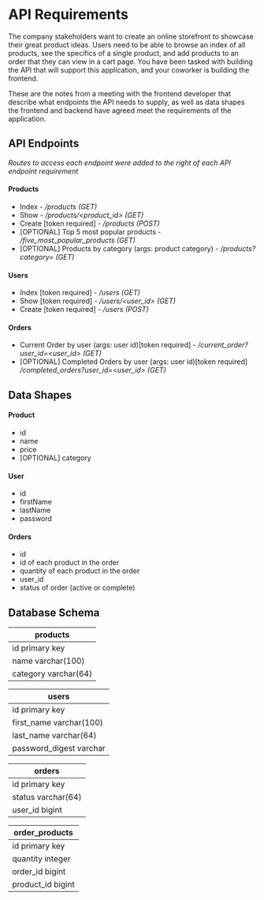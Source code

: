 # API Requirements
The company stakeholders want to create an online storefront to showcase their great product ideas. Users need to be able to browse an index of all products, see the specifics of a single product, and add products to an order that they can view in a cart page. You have been tasked with building the API that will support this application, and your coworker is building the frontend.

These are the notes from a meeting with the frontend developer that describe what endpoints the API needs to supply, as well as data shapes the frontend and backend have agreed meet the requirements of the application. 

## API Endpoints
*Routes to access each endpoint were added to the right of each API endpoint requirement*

#### Products
- Index - */products (GET)*
- Show - */products/<product_id> (GET)*
- Create [token required] - */products (POST)*
- [OPTIONAL] Top 5 most popular products - */five_most_popular_products (GET)*
- [OPTIONAL] Products by category (args: product category) - */products?category=<category> (GET)*

#### Users
- Index [token required] - */users (GET)*
- Show [token required] - */users/<user_id> (GET)*
- Create [token required] - */users (POST)*

#### Orders
- Current Order by user (args: user id)[token required] - */current_order?user_id=<user_id> (GET)*
- [OPTIONAL] Completed Orders by user (args: user id)[token required] */completed_orders?user_id=<user_id> (GET)*

## Data Shapes
#### Product
-  id
- name
- price
- [OPTIONAL] category

#### User
- id
- firstName
- lastName
- password

#### Orders
- id
- id of each product in the order
- quantity of each product in the order
- user_id
- status of order (active or complete)

## Database Schema

| products                |
| ----------------------- |
| id          primary key |
| name       varchar(100) |
| category    varchar(64) |


| users                      |
| -------------------------- |
| id             primary key |
| first_name    varchar(100) |
| last_name      varchar(64) |
| password_digest    varchar |


| orders                 |
| ---------------------- |
| id         primary key |
| status     varchar(64) |
| user_id         bigint |


| order_products        |
| --------------------- |
| id        primary key |
| quantity      integer |
| order_id       bigint |
| product_id     bigint |